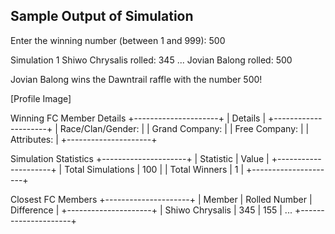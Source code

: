 ## Sample Output of Simulation

Enter the winning number (between 1 and 999): 500

Simulation 1
Shiwo Chrysalis rolled: 345
...
Jovian Balong rolled: 500

Jovian Balong wins the Dawntrail raffle with the number 500!

[Profile Image]

Winning FC Member Details
+---------------------+
| Details             |
+---------------------+
| Race/Clan/Gender:   |
| Grand Company:      |
| Free Company:       |
| Attributes:         |
+---------------------+

Simulation Statistics
+---------------------+
| Statistic           | Value |
+---------------------+
| Total Simulations   | 100   |
| Total Winners       | 1     |
+---------------------+

Closest FC Members
+---------------------+
| Member              | Rolled Number | Difference |
+---------------------+
| Shiwo Chrysalis     | 345            | 155        |
...
+---------------------+
